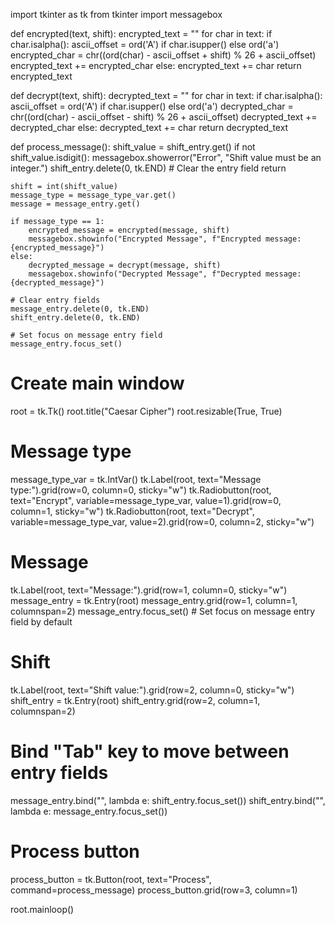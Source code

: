 import tkinter as tk
from tkinter import messagebox

def encrypted(text, shift):
    encrypted_text = ""
    for char in text:
        if char.isalpha():
            ascii_offset = ord('A') if char.isupper() else ord('a')
            encrypted_char = chr((ord(char) - ascii_offset + shift) % 26 + ascii_offset)
            encrypted_text += encrypted_char
        else:
            encrypted_text += char
    return encrypted_text

def decrypt(text, shift):
    decrypted_text = ""
    for char in text:
        if char.isalpha():
            ascii_offset = ord('A') if char.isupper() else ord('a')
            decrypted_char = chr((ord(char) - ascii_offset - shift) % 26 + ascii_offset)
            decrypted_text += decrypted_char
        else:
            decrypted_text += char
    return decrypted_text

def process_message():
    shift_value = shift_entry.get()
    if not shift_value.isdigit():
        messagebox.showerror("Error", "Shift value must be an integer.")
        shift_entry.delete(0, tk.END)  # Clear the entry field
        return

    shift = int(shift_value)
    message_type = message_type_var.get()
    message = message_entry.get()

    if message_type == 1:
        encrypted_message = encrypted(message, shift)
        messagebox.showinfo("Encrypted Message", f"Encrypted message: {encrypted_message}")
    else:
        decrypted_message = decrypt(message, shift)
        messagebox.showinfo("Decrypted Message", f"Decrypted message: {decrypted_message}")

    # Clear entry fields
    message_entry.delete(0, tk.END)
    shift_entry.delete(0, tk.END)

    # Set focus on message entry field
    message_entry.focus_set()

# Create main window
root = tk.Tk()
root.title("Caesar Cipher")
root.resizable(True, True)

# Message type
message_type_var = tk.IntVar()
tk.Label(root, text="Message type:").grid(row=0, column=0, sticky="w")
tk.Radiobutton(root, text="Encrypt", variable=message_type_var, value=1).grid(row=0, column=1, sticky="w")
tk.Radiobutton(root, text="Decrypt", variable=message_type_var, value=2).grid(row=0, column=2, sticky="w")

# Message
tk.Label(root, text="Message:").grid(row=1, column=0, sticky="w")
message_entry = tk.Entry(root)
message_entry.grid(row=1, column=1, columnspan=2)
message_entry.focus_set()  # Set focus on message entry field by default

# Shift
tk.Label(root, text="Shift value:").grid(row=2, column=0, sticky="w")
shift_entry = tk.Entry(root)
shift_entry.grid(row=2, column=1, columnspan=2)

# Bind "Tab" key to move between entry fields
message_entry.bind("<Tab>", lambda e: shift_entry.focus_set())
shift_entry.bind("<Tab>", lambda e: message_entry.focus_set())

# Process button
process_button = tk.Button(root, text="Process", command=process_message)
process_button.grid(row=3, column=1)

root.mainloop()
